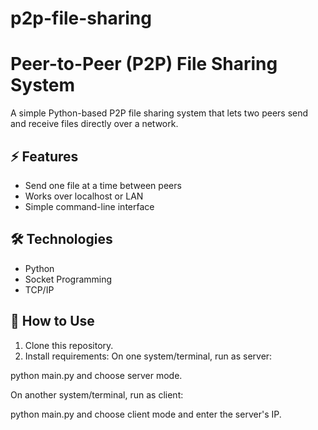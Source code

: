 # p2p-file-sharing
# Peer-to-Peer (P2P) File Sharing System

A simple Python-based P2P file sharing system that lets two peers send and receive files directly over a network.

## ⚡ Features
- Send one file at a time between peers
- Works over localhost or LAN
- Simple command-line interface

## 🛠 Technologies
- Python
- Socket Programming
- TCP/IP

## 🚀 How to Use
1. Clone this repository.
2. Install requirements:
On one system/terminal, run as server:

python main.py
and choose server mode.

On another system/terminal, run as client:

python main.py
and choose client mode and enter the server's IP.
